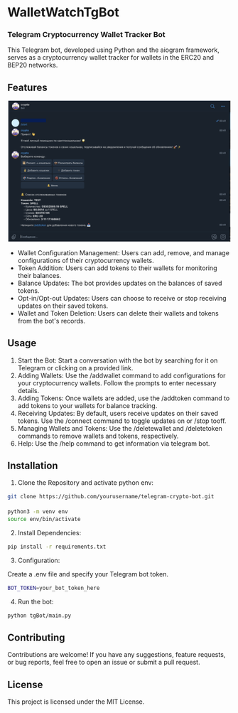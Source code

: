 # WalletWatchTgBot
### Telegram Cryptocurrency Wallet Tracker Bot

This Telegram bot, developed using Python and the aiogram framework, serves as a cryptocurrency wallet tracker for wallets in the ERC20 and BEP20 networks. 

## Features
<div align="center">
    <img src="assets/tgBot.png" width=500/>
</div>

- Wallet Configuration Management: Users can add, remove, and manage configurations of their cryptocurrency wallets.
- Token Addition: Users can add tokens to their wallets for monitoring their balances.
- Balance Updates: The bot provides updates on the balances of saved tokens.
- Opt-in/Opt-out Updates: Users can choose to receive or stop receiving updates on their saved tokens.
- Wallet and Token Deletion: Users can delete their wallets and tokens from the bot's records.

## Usage
1. Start the Bot: Start a conversation with the bot by searching for it on Telegram or clicking on a provided link.
2. Adding Wallets:
Use the /addwallet command to add configurations for your cryptocurrency wallets. Follow the prompts to enter necessary details.
3. Adding Tokens:
Once wallets are added, use the /addtoken command to add tokens to your wallets for balance tracking.
4. Receiving Updates:
By default, users receive updates on their saved tokens. Use the /connect command to toggle updates on or /stop tooff.
5. Managing Wallets and Tokens:
Use the /deletewallet and /deletetoken commands to remove wallets and tokens, respectively.
6. Help:
Use the /help command to get information via telegram bot.

## Installation

1. Clone the Repository and activate python env:
```bash
git clone https://github.com/yourusername/telegram-crypto-bot.git

python3 -m venv env
source env/bin/activate
```

2. Install Dependencies:
```bash
pip install -r requirements.txt
```

3. Configuration:

Create a .env file and specify your Telegram bot token.
```bash
BOT_TOKEN=your_bot_token_here
```

4. Run the bot:

```bash
python tgBot/main.py
```

## Contributing
Contributions are welcome! If you have any suggestions, feature requests, or bug reports, feel free to open an issue or submit a pull request.

## License
This project is licensed under the MIT License.
